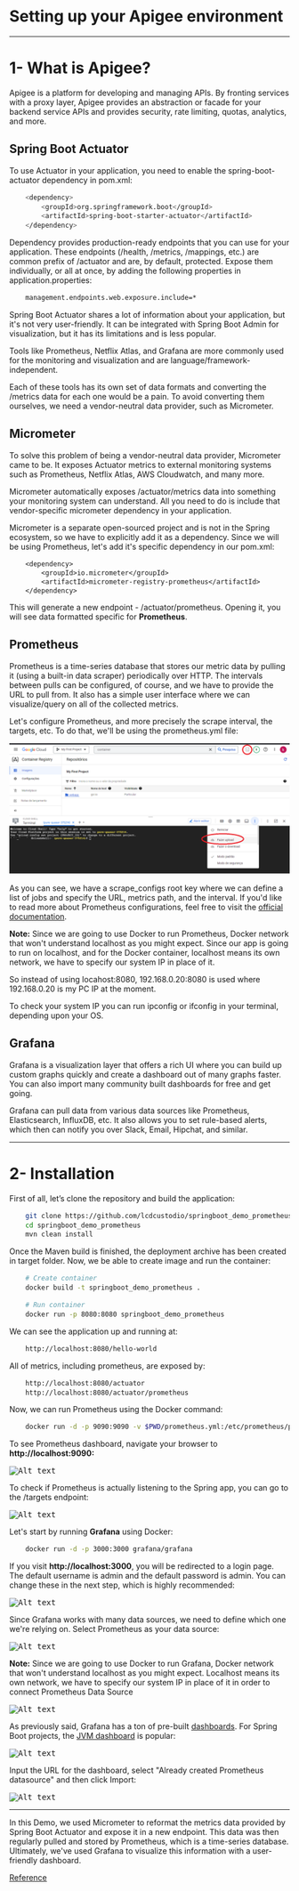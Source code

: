 Setting up your Apigee environment
===========================
--------------

1- What is Apigee?
===========================
Apigee is a platform for developing and managing APIs. By fronting services with a proxy layer, Apigee provides an abstraction or facade for your backend service APIs and provides security, rate limiting, quotas, analytics, and more.



## Spring Boot Actuator

To use Actuator in your application, you need to enable the spring-boot-actuator dependency in pom.xml:

```sh
    <dependency>
        <groupId>org.springframework.boot</groupId>
        <artifactId>spring-boot-starter-actuator</artifactId>
    </dependency>
```

Dependency provides production-ready endpoints that you can use for your application. These endpoints (/health, /metrics, /mappings, etc.) are common prefix of /actuator and are, by default, protected. Expose them individually, or all at once, by adding the following properties in application.properties:

```sh
    management.endpoints.web.exposure.include=*
```

Spring Boot Actuator shares a lot of information about your application, but it's not very user-friendly. It can be integrated with Spring Boot Admin for visualization, but it has its limitations and is less popular.

Tools like Prometheus, Netflix Atlas, and Grafana are more commonly used for the monitoring and visualization and are language/framework-independent.

Each of these tools has its own set of data formats and converting the /metrics data for each one would be a pain. To avoid converting them ourselves, we need a vendor-neutral data provider, such as Micrometer.

## Micrometer

To solve this problem of being a vendor-neutral data provider, Micrometer came to be. It exposes Actuator metrics to external monitoring systems such as Prometheus, Netflix Atlas, AWS Cloudwatch, and many more.

Micrometer automatically exposes /actuator/metrics data into something your monitoring system can understand. All you need to do is include that vendor-specific micrometer dependency in your application.

Micrometer is a separate open-sourced project and is not in the Spring ecosystem, so we have to explicitly add it as a dependency. Since we will be using Prometheus, let's add it's specific dependency in our pom.xml:

```
    <dependency>
        <groupId>io.micrometer</groupId>
        <artifactId>micrometer-registry-prometheus</artifactId>
    </dependency>
```
This will generate a new endpoint - /actuator/prometheus. Opening it, you will see data formatted specific for **Prometheus**.

## Prometheus

Prometheus is a time-series database that stores our metric data by pulling it (using a built-in data scraper) periodically over HTTP. The intervals between pulls can be configured, of course, and we have to provide the URL to pull from. It also has a simple user interface where we can visualize/query on all of the collected metrics.

Let's configure Prometheus, and more precisely the scrape interval, the targets, etc. To do that, we'll be using the prometheus.yml file:

<kbd>![Alt text](/pictures/01.png "Prometheus yaml file")</kbd>

As you can see, we have a scrape_configs root key where we can define a list of jobs and specify the URL, metrics path, and the interval. If you'd like to read more about Prometheus configurations, feel free to visit the [official documentation](https://prometheus.io/docs/prometheus/latest/configuration/configuration/).

**Note:** Since we are going to use Docker to run Prometheus, Docker network that won't understand localhost as you might expect. Since our app is going to run on localhost, and for the Docker container, localhost means its own network, we have to specify our system IP in place of it.

So instead of using locahost:8080, 192.168.0.20:8080 is used where 192.168.0.20 is my PC IP at the moment.

To check your system IP you can run ipconfig or ifconfig in your terminal, depending upon your OS.

## Grafana

Grafana is a visualization layer that offers a rich UI where you can build up custom graphs quickly and create a dashboard out of many graphs faster. You can also import many community built dashboards for free and get going.

Grafana can pull data from various data sources like Prometheus, Elasticsearch, InfluxDB, etc. It also allows you to set rule-based alerts, which then can notify you over Slack, Email, Hipchat, and similar.


------------

2- Installation
===========================

First of all, let’s clone the repository and build the application:

```sh
    git clone https://github.com/lcdcustodio/springboot_demo_prometheus.git
    cd springboot_demo_prometheus
    mvn clean install
```    

Once the Maven build is finished, the deployment archive has been created in target folder. Now, we be able to create image and run the container:  

```sh
    # Create container
    docker build -t springboot_demo_prometheus .
```

```sh    
    # Run container
    docker run -p 8080:8080 springboot_demo_prometheus
```    

We can see the application up and running at:

```sh
    http://localhost:8080/hello-world
```    

All of metrics, including prometheus, are exposed by:

```sh
    http://localhost:8080/actuator
    http://localhost:8080/actuator/prometheus
```    

Now, we can run Prometheus using the Docker command:


```sh
    docker run -d -p 9090:9090 -v $PWD/prometheus.yml:/etc/prometheus/prometheus.yml prom/prometheus
```    


To see Prometheus dashboard, navigate your browser to **http://localhost:9090:**

<kbd>![Alt text](/pictures/prometheus.png "Welcome Prometheus")</kbd>

To check if Prometheus is actually listening to the Spring app, you can go to the /targets endpoint:

<kbd>![Alt text](/pictures/prometheus_target.png "Prometheus Target")</kbd>


Let's start  by running **Grafana** using Docker:


```sh
    docker run -d -p 3000:3000 grafana/grafana
```    

If you visit **http://localhost:3000**, you will be redirected to a login page. The default username is admin and the default password is admin. You can change these in the next step, which is highly recommended:

<kbd>![Alt text](/pictures/grafana.png "Grafana")</kbd>

Since Grafana works with many data sources, we need to define which one we're relying on. Select Prometheus as your data source:

<kbd>![Alt text](/pictures/grafana_ds_1.png "Grafana DataSource")</kbd>

**Note:** Since we are going to use Docker to run Grafana, Docker network that won't understand localhost as you might expect. Localhost means its own network, we have to specify our system IP in place of it in order to connect Prometheus Data Source

<kbd>![Alt text](/pictures/grafana_ds_2.png "Grafana Prometheus Ready")</kbd>

As previously said, Grafana has a ton of pre-built [dashboards](https://grafana.com/grafana/dashboards/). For Spring Boot projects, the [JVM dashboard](https://grafana.com/grafana/dashboards/4701-jvm-micrometer/) is popular:

<kbd>![Alt text](/pictures/grafana_import.png "Grafana Import")</kbd>

Input the URL for the dashboard, select "Already created Prometheus datasource" and then click Import:

<kbd>![Alt text](/pictures/grafana_outcome.png "Grafana Outcomes")</kbd>

---------

In this Demo, we used Micrometer to reformat the metrics data provided by Spring Boot Actuator and expose it in a new endpoint. This data was then regularly pulled and stored by Prometheus, which is a time-series database. Ultimately, we've used Grafana to visualize this information with a user-friendly dashboard.


[Reference](https://stackabuse.com/monitoring-spring-boot-apps-with-micrometer-prometheus-and-grafana/)
